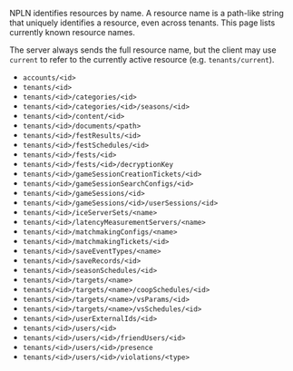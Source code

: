 NPLN identifies resources by name. A resource name is a path-like string that uniquely identifies a resource, even across tenants. This page lists currently known resource names.

The server always sends the full resource name, but the client may use `current` to refer to the currently active resource (e.g. `tenants/current`).

* `accounts/<id>`
* `tenants/<id>`
* `tenants/<id>/categories/<id>`
* `tenants/<id>/categories/<id>/seasons/<id>`
* `tenants/<id>/content/<id>`
* `tenants/<id>/documents/<path>`
* `tenants/<id>/festResults/<id>`
* `tenants/<id>/festSchedules/<id>`
* `tenants/<id>/fests/<id>`
* `tenants/<id>/fests/<id>/decryptionKey`
* `tenants/<id>/gameSessionCreationTickets/<id>`
* `tenants/<id>/gameSessionSearchConfigs/<id>`
* `tenants/<id>/gameSessions/<id>`
* `tenants/<id>/gameSessions/<id>/userSessions/<id>`
* `tenants/<id>/iceServerSets/<name>`
* `tenants/<id>/latencyMeasurementServers/<name>`
* `tenants/<id>/matchmakingConfigs/<name>`
* `tenants/<id>/matchmakingTickets/<id>`
* `tenants/<id>/saveEventTypes/<name>`
* `tenants/<id>/saveRecords/<id>`
* `tenants/<id>/seasonSchedules/<id>`
* `tenants/<id>/targets/<name>`
* `tenants/<id>/targets/<name>/coopSchedules/<id>`
* `tenants/<id>/targets/<name>/vsParams/<id>`
* `tenants/<id>/targets/<name>/vsSchedules/<id>`
* `tenants/<id>/userExternalIds/<id>`
* `tenants/<id>/users/<id>`
* `tenants/<id>/users/<id>/friendUsers/<id>`
* `tenants/<id>/users/<id>/presence`
* `tenants/<id>/users/<id>/violations/<type>`